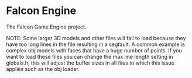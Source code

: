 # Falcon Engine
The Falcon Game Engine project.

NOTE:
Some larger 3D models and other files will fail to load because they have 
too long lines in the file resulting in a segfault. A common example is 
complex obj models with faces that have a huge number of points. If you 
want to load these files you can change the max line length setting in 
globals.h, this will adjust the buffer sizes in all files to which this 
issue applies such as the obj loader.
